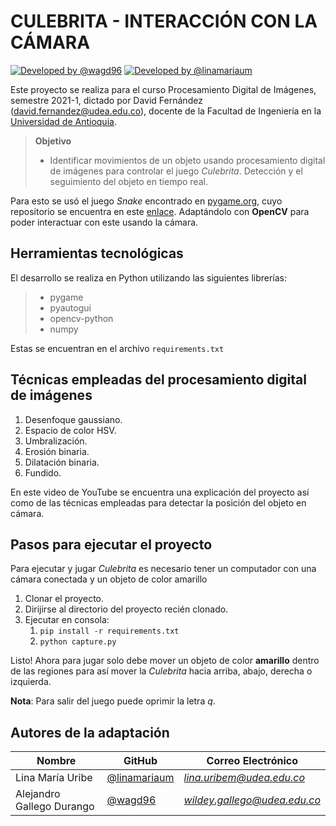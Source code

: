 # CULEBRITA - INTERACCIÓN CON LA CÁMARA
[![Developed by @wagd96](https://img.shields.io/badge/developed%20by-%40AlejandroGallego-blue.svg  "Alejandro Gallego")](https://github.com/wagd96)   [![Developed by @linamariaum](https://img.shields.io/badge/developed%20by-%40linamariaum-b373ea.svg  "Lina María Uribe")](https://github.com/linamariaum)

Este proyecto se realiza para el curso Procesamiento Digital de Imágenes, semestre 2021-1, dictado por David Fernández ([david.fernandez@udea.edu.co](mailto:david.fernandez@udea.edu.co)), docente de la Facultad de Ingeniería en la [Universidad de Antioquia](http://udea.edu.co/).

> **Objetivo**
> * Identificar movimientos de un objeto usando procesamiento digital de imágenes para controlar el juego *Culebrita*. 
> Detección y el seguimiento del objeto en tiempo real.

Para esto se usó el juego *Snake* encontrado en [pygame.org](https://www.pygame.org/project/5398/7821), cuyo repositorio se encuentra en este [enlace](https://github.com/clear-code-projects/Snake). Adaptándolo con **OpenCV** para poder interactuar con este usando la cámara.

## Herramientas tecnológicas

El desarrollo se realiza en Python utilizando las siguientes librerías:
> * pygame
> * pyautogui
> * opencv-python
> * numpy

Estas se encuentran en el archivo ```requirements.txt```


## Técnicas empleadas del procesamiento digital de imágenes

1. Desenfoque gaussiano.
2. Espacio de color HSV.
3. Umbralización.
4. Erosión binaria.
5. Dilatación binaria.
6. Fundido.

En este video de YouTube se encuentra una explicación del proyecto así como de las técnicas empleadas para detectar la posición del objeto en cámara.

## Pasos para ejecutar el proyecto

Para ejecutar y jugar *Culebrita* es necesario tener un computador con una cámara conectada y un objeto de color amarillo

1. Clonar el proyecto.
2. Dirijirse al directorio del proyecto recién clonado.
3. Ejecutar en consola: 
	1.  `pip install -r requirements.txt`
	2.  `python capture.py`

Listo! Ahora para jugar solo debe mover un objeto de color **amarillo** dentro de las regiones para así mover la *Culebrita* hacia arriba, abajo, derecha o izquierda.

**Nota**: Para salir del juego puede oprimir la letra *q*.  

## Autores de la adaptación


|Nombre                |GitHub                          |Correo Electrónico|
|----------------|-------------------------------|-----------------------------|
|Lina María Uribe|[@linamariaum](https://github.com/linamariaum)            |*[lina.uribem@udea.edu.co](mailto:lina.uribem@udea.edu.co)*            |
|Alejandro Gallego Durango          |[@wagd96](https://github.com/@wagd96)           |*[wildey.gallego@udea.edu.co](mailto:wildey.gallego@udea.edu.co)*            |
